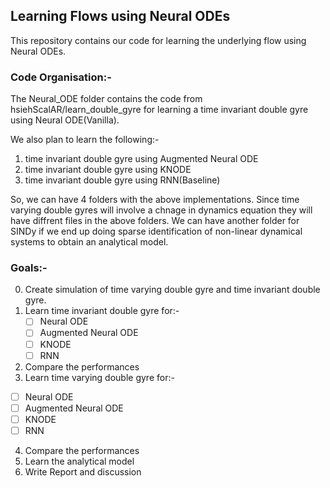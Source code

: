 ## Learning Flows using Neural ODEs

This repository contains our code for learning the underlying flow using Neural ODEs. 

### Code Organisation:-
The Neural_ODE folder contains the code from hsiehScalAR/learn_double_gyre for learning a time invariant double gyre using Neural ODE(Vanilla).

We also plan to learn the following:-
1. time invariant double gyre using Augmented Neural ODE
2. time invariant double gyre using KNODE
3. time invariant double gyre using RNN(Baseline)

So, we can have 4 folders with the above implementations. Since time varying double gyres will involve a chnage in dynamics equation they will have diffrent files in the above folders.
We can have another folder for SINDy if we end up doing sparse identification of non-linear dynamical systems to obtain an analytical model.

### Goals:-
0. Create simulation of time varying double gyre and time invariant double gyre.
1. Learn time invariant double gyre for:-
   - [ ] Neural ODE
   - [ ] Augmented Neural ODE
   - [ ] KNODE
   - [ ] RNN
2. Compare the performances
3. Learn time varying double gyre for:-
  - [ ] Neural ODE
  - [ ] Augmented Neural ODE
  - [ ] KNODE
  - [ ] RNN
4. Compare the performances
5. Learn the analytical model
6. Write Report and discussion


